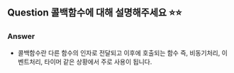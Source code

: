 ## Question 콜백함수에 대해 설명해주세요 ⭐⭐

### Answer

- 콜백함수란 다른 함수의 인자로 전달되고 이후에 호출되는 함수 즉, 비동기처리, 이벤트처리, 타이머 같은 상황에서 주로 사용이 됩니다.
